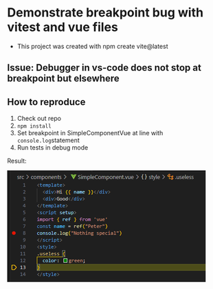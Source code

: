 # Demonstrate breakpoint bug with vitest and vue files

- This project was created with npm create vite@latest

## Issue: Debugger in vs-code does not stop at breakpoint but elsewhere

## How to reproduce

1. Check out repo
2. `npm install`
3. Set breakpoint in SimpleComponentVue at line with `console.log`statement
4. Run tests in debug mode

Result:

![Bug](/bug.png)
